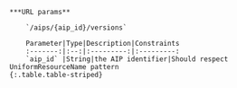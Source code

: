     ***URL params**

        `/aips/{aip_id}/versions`

        Parameter|Type|Description|Constraints
        :-------:|:--:|:---------:|:---------:
        `aip_id` |String|the AIP identifier|Should respect UniformResourceName pattern
    {:.table.table-striped}

